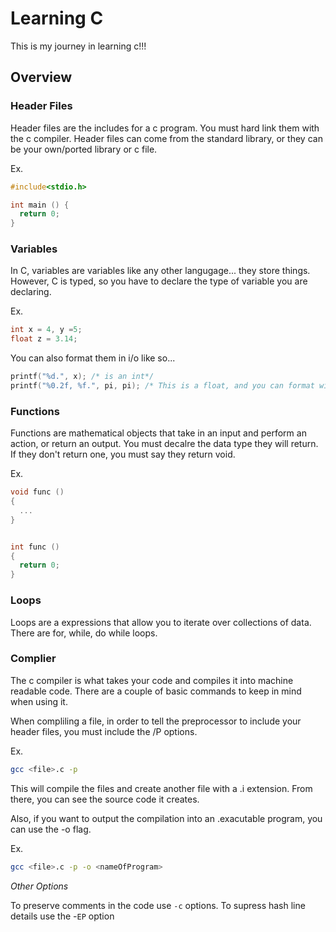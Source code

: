 # Learning C

This is my journey in learning c!!!

## Overview

### Header Files

Header files are the includes for a c program. You must hard link them with the c compiler. Header files can
come from the standard library, or they can be your own/ported library or c file.

Ex.

``` c
#include<stdio.h>

int main () {
  return 0;
}
```

### Variables

In C, variables are variables like any other langugage... they store things. However, C is typed, so you have
to declare the type of variable you are declaring.

Ex.

``` c
int x = 4, y =5;
float z = 3.14;
```

You can also format them in i/o like so...

``` c
printf("%d.", x); /* is an int*/
printf("%0.2f, %f.", pi, pi); /* This is a float, and you can format with precision as well. */
```

### Functions

Functions are mathematical objects that take in an input and perform an action, or return an output.
You must decalre the data type they will return. If they don't return one, you must say they return void.

Ex.

``` c
void func ()
{
  ...
}


int func ()
{
  return 0;
}
```

### Loops

Loops are a expressions that allow you to iterate over collections of data. There are for, while, do while loops.

### Complier

The c compiler is what takes your code and compiles it into machine readable code. There are a couple of basic commands
to keep in mind when using it.

When compliling a file, in order to tell the preprocessor to include your header files, you must include the /P options.

Ex.

``` sh
gcc <file>.c -p
```

This will compile the files and create another file with a <file>.i extension. From there, you can see the source code it creates.

Also, if you want to output the compilation into an .exacutable program, you can use the -o flag.

Ex.

``` sh
gcc <file>.c -p -o <nameOfProgram>
```

*Other Options*

To preserve comments in the code use `-c` options.
To supress hash line details use the -`EP` option
